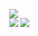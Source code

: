 [<img src="https://img.shields.io/badge/Learning-Java-red?&logo=java">](<https://google.com/>)<br />
[<img src="https://img.shields.io/badge/IDE-VSCode-0078d7?&logo=visualstudio">]()
[<img src="https://img.shields.io/badge/IDE-VSCode-0078d7?&logo=intellij">]()
